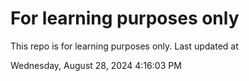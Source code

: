 # For learning purposes only
This repo is for learning purposes only.
Last updated at

Wednesday, August 28, 2024 4:16:03 PM

